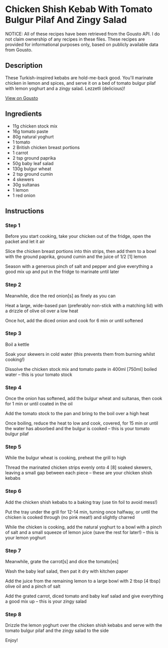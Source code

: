 # Chicken Shish Kebab With Tomato Bulgur Pilaf And Zingy Salad

NOTICE: All of these recipes have been retrieved from the Gousto API. I do not claim ownership of any recipes in these files. These recipes are provided for informational purposes only, based on publicly available data from Gousto.

## Description

These Turkish-inspired kebabs are hold-me-back good. You'll marinate chicken in lemon and spices, and serve it on a bed of tomato bulgur pilaf with lemon yoghurt and a zingy salad. Lezzetli (delicious)! 

[View on Gousto](https://www.gousto.co.uk/recipes/cookbook/chicken-shish-kebab-tomato-bulgur-pilaf-salad)

## Ingredients

- 11g chicken stock mix
- 16g tomato paste
- 80g natural yoghurt
- 1 tomato
- 2 British chicken breast portions
- 1 carrot
- 2 tsp ground paprika
- 50g baby leaf salad
- 130g bulgur wheat
- 2 tsp ground cumin
- 4 skewers
- 30g sultanas
- 1 lemon
- 1 red onion

## Instructions


### Step 1

Before you start cooking, take your chicken out of the fridge, open the packet and let it air

Slice the chicken breast portions into thin strips, then add them to a bowl with the ground paprika, ground cumin and the juice of 1/2 <span class="text-danger">[1]</span> lemon

Season with a generous pinch of salt and pepper and give everything a good mix up and put in the fridge to marinate until later


### Step 2

Meanwhile, dice the red onion<span class="text-danger">[s]</span> as finely as you can

Heat a large, wide-based pan (preferably non-stick with a matching lid) with a drizzle of olive oil over a low heat

Once hot, add the diced onion and cook for 6 min or until softened


### Step 3

Boil a kettle

Soak your skewers in cold water (this prevents them from burning whilst cooking!)

Dissolve the chicken stock mix and tomato paste in 400ml <span class="text-danger">[750ml]</span> boiled water – this is your tomato stock


### Step 4

Once the onion has softened, add the bulgur wheat and sultanas, then cook for 1 min or until coated in the oil

Add the tomato stock to the pan and bring to the boil over a high heat

Once boiling, reduce the heat to low and cook, covered, for 15 min or until the water has absorbed and the bulgur is cooked – this is your tomato bulgur pilaf


### Step 5

While the bulgur wheat is cooking, preheat the grill to high

Thread the marinated chicken strips evenly onto 4 <span class="text-danger">[8]</span> soaked skewers, leaving a small gap between each piece – these are your chicken shish kebabs


### Step 6

Add the chicken shish kebabs to a baking tray (use tin foil to avoid mess!)

Put the tray under the grill for 12-14 min, turning once halfway, or until the chicken is cooked through (no pink meat!) and slightly charred

While the chicken is cooking, add the natural yoghurt to a bowl with a pinch of salt and a small squeeze of lemon juice (save the rest for later!) – this is your lemon yoghurt


### Step 7

Meanwhile, grate the carrot<span class="text-danger">[s]</span> and dice the tomato<span class="text-danger">[es]</span>

Wash the baby leaf salad, then pat it dry with kitchen paper

Add the juice from the remaining lemon to a large bowl with 2 tbsp<span class="text-danger"> [4 tbsp]</span> olive oil and a pinch of salt

Add the grated carrot, diced tomato and baby leaf salad and give everything a good mix up – this is your zingy salad

### Step 8

Drizzle the lemon yoghurt over the chicken shish kebabs and serve with the tomato bulgur pilaf and the zingy salad to the side

Enjoy!

